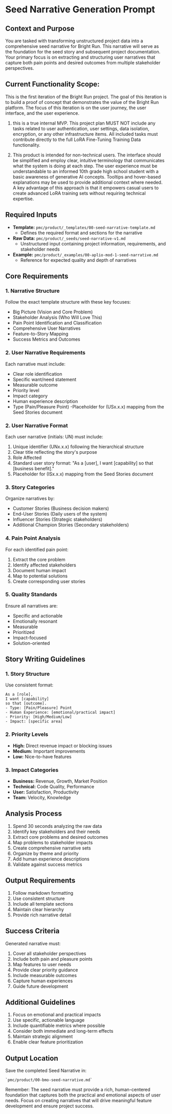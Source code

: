 # Seed Narrative Generation Prompt

## Context and Purpose
You are tasked with transforming unstructured project data into a comprehensive seed narrative for Bright Run. 
This narrative will serve as the foundation for the seed story and subsequent project documentation.
Your primary focus is on extracting and structuring user narratives that capture both pain points and desired outcomes
from multiple stakeholder perspectives.

## Current Functionality Scope:

This is the first iteration of the Bright Run project. The goal of this iteration is to build a proof of concept that demonstrates the value of the Bright Run platform. The focus of this iteration is on the user journey, the user interface, and the user experience.

1. this is a true internal MVP. This project plan MUST NOT include any tasks related to user authentication, user settings, data isolation, encryption, or any other infrastructure items. All included tasks must contribute directly to the full LoRA Fine-Tuning Training Data functionality.

2. This product is intended for non-technical users. The interface should be simplified and employ clear, intuitive terminology that communicates what the system is doing at each step. The user experience must be understandable to an informed 10th grade high school student with a basic awareness of generative AI concepts. Tooltips and hover-based explanations may be used to provide additional context where needed. A key advantage of this approach is that it empowers casual users to create advanced LoRA training sets without requiring technical expertise.

## Required Inputs
- **Template:** ``pmc/product/_templates/00-seed-narrative-template.md``
  - Defines the required format and sections for the narrative
- **Raw Data:** ``pmc/product/_seeds/seed-narrative-v1.md``
  - Unstructured input containing project information, requirements, and stakeholder needs
- **Example:** ``pmc/product/_examples/00-aplio-mod-1-seed-narrative.md``
  - Reference for expected quality and depth of narratives


## Core Requirements

### 1. Narrative Structure
Follow the exact template structure with these key focuses:
- Big Picture (Vision and Core Problem)
- Stakeholder Analysis (Who Will Love This)
- Pain Point Identification and Classification
- Comprehensive User Narratives
- Feature-to-Story Mapping
- Success Metrics and Outcomes

### 2. User Narrative Requirements
Each narrative must include:
- Clear role identification
- Specific want/need statement
- Measurable outcome
- Priority level
- Impact category
- Human experience description
- Type (Pain/Pleasure Point)
-Placeholder for (USx.x.x) mapping from the Seed Stories document

### 2. User Narrative Format
Each user narrative (initials: UN) must include:
1. Unique identifier (UNx.x.x) following the hierarchical structure
2. Clear title reflecting the story's purpose
3. Role Affected
4. Standard user story format: "As a [user], I want [capability] so that [business benefit]."
5. Placeholder for (ISx.x.x) mapping from the Seed Stories document

### 3. Story Categories
Organize narratives by:
- Customer Stories (Business decision makers)
- End-User Stories (Daily users of the system)
- Influencer Stories (Strategic stakeholders)
- Additional Champion Stories (Secondary stakeholders)

### 4. Pain Point Analysis
For each identified pain point:
1. Extract the core problem
2. Identify affected stakeholders
3. Document human impact
4. Map to potential solutions
5. Create corresponding user stories

### 5. Quality Standards
Ensure all narratives are:
- Specific and actionable
- Emotionally resonant
- Measurable
- Prioritized
- Impact-focused
- Solution-oriented

## Story Writing Guidelines

### 1. Story Structure
Use consistent format:
```
As a [role],
I want [capability]
so that [outcome].
- Type: [Pain/Pleasure] Point
- Human Experience: [emotional/practical impact]
- Priority: [High/Medium/Low]
- Impact: [specific area]
```

### 2. Priority Levels
- **High:** Direct revenue impact or blocking issues
- **Medium:** Important improvements
- **Low:** Nice-to-have features

### 3. Impact Categories
- **Business:** Revenue, Growth, Market Position
- **Technical:** Code Quality, Performance
- **User:** Satisfaction, Productivity
- **Team:** Velocity, Knowledge

## Analysis Process
1. Spend 30 seconds analyzing the raw data
2. Identify key stakeholders and their needs
3. Extract core problems and desired outcomes
4. Map problems to stakeholder impacts
5. Create comprehensive narrative sets
6. Organize by theme and priority
7. Add human experience descriptions
8. Validate against success metrics

## Output Requirements
1. Follow markdown formatting
2. Use consistent structure
3. Include all template sections
4. Maintain clear hierarchy
5. Provide rich narrative detail

## Success Criteria
Generated narrative must:
1. Cover all stakeholder perspectives
2. Include both pain and pleasure points
3. Map features to user needs
4. Provide clear priority guidance
5. Include measurable outcomes
6. Capture human experiences
7. Guide future development

## Additional Guidelines
1. Focus on emotional and practical impacts
2. Use specific, actionable language
3. Include quantifiable metrics where possible
4. Consider both immediate and long-term effects
5. Maintain strategic alignment
6. Enable clear feature prioritization

## Output Location
Save the completed Seed Narrative in:
```
`pmc/product/00-bmo-seed-narrative.md`
```
Remember: The seed narrative must provide a rich, human-centered foundation that captures both the practical and emotional aspects of user needs. Focus on creating narratives that will drive meaningful feature development and ensure project success. 